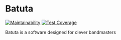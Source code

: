 # Batuta

[![Maintainability](https://api.codeclimate.com/v1/badges/c7d37192955ae94dd852/maintainability)](https://codeclimate.com/github/makecodes/batuta/maintainability)
[![Test Coverage](https://api.codeclimate.com/v1/badges/c7d37192955ae94dd852/test_coverage)](https://codeclimate.com/github/makecodes/batuta/test_coverage)

Batuta is a software designed for clever bandmasters
